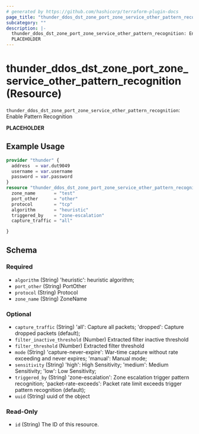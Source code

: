 ```yaml
---
# generated by https://github.com/hashicorp/terraform-plugin-docs
page_title: "thunder_ddos_dst_zone_port_zone_service_other_pattern_recognition Resource - terraform-provider-thunder"
subcategory: ""
description: |-
  thunder_ddos_dst_zone_port_zone_service_other_pattern_recognition: Enable Pattern Recognition
  PLACEHOLDER
---
```


# thunder_ddos_dst_zone_port_zone_service_other_pattern_recognition (Resource)

`thunder_ddos_dst_zone_port_zone_service_other_pattern_recognition`: Enable Pattern Recognition

__PLACEHOLDER__

## Example Usage

```terraform
provider "thunder" {
  address  = var.dut9049
  username = var.username
  password = var.password
}
resource "thunder_ddos_dst_zone_port_zone_service_other_pattern_recognition" "thunder_ddos_dst_zone_port_zone_service_other_pattern_recognition" {
  zone_name       = "test"
  port_other      = "other"
  protocol        = "tcp"
  algorithm       = "heuristic"
  triggered_by    = "zone-escalation"
  capture_traffic = "all"

}
```

<!-- schema generated by tfplugindocs -->
## Schema

### Required

- `algorithm` (String) 'heuristic': heuristic algorithm;
- `port_other` (String) PortOther
- `protocol` (String) Protocol
- `zone_name` (String) ZoneName

### Optional

- `capture_traffic` (String) 'all': Capture all packets; 'dropped': Capture dropped packets (default);
- `filter_inactive_threshold` (Number) Extracted filter inactive threshold
- `filter_threshold` (Number) Extracted filter threshold
- `mode` (String) 'capture-never-expire': War-time capture without rate exceeding and never expires; 'manual': Manual mode;
- `sensitivity` (String) 'high': High Sensitivity; 'medium': Medium Sensitivity; 'low': Low Sensitivity;
- `triggered_by` (String) 'zone-escalation': Zone escalation trigger pattern recognition; 'packet-rate-exceeds': Packet rate limit exceeds trigger pattern recognition (default);
- `uuid` (String) uuid of the object

### Read-Only

- `id` (String) The ID of this resource.


